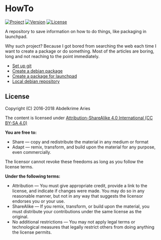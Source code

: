 # HowTo

[![Project](https://img.shields.io/badge/Project-HowTo-0014A8.svg?style=plastic)](https://github.com/kariminf/HowTo)
[![Version](https://img.shields.io/badge/Version-1.0.0-0014A8.svg?style=plastic)](https://github.com/kariminf/HowTo/releases)
[![License](https://img.shields.io/badge/License-CC--BY--SA_4.0-0014A8.svg?style=plastic)](https://creativecommons.org/licenses/by-sa/4.0/)

A repository to save information on how to do things, like packaging in launchpad.

Why such project? Because I got bored from searching the web each time I want to create a package or do something.
Most of the articles are boring, long and not reaching to the point immediately.

* [Set up git](./git.md)
* [Create a debian package](./deb-pack.md)
* [Create a package for launchpad](./ppa-pack.md)
* [Local debian repository](./local-repo.md)


## License

Copyright (C) 2016-2018 Abdelkrime Aries

The content is licensed under
[Attribution-ShareAlike 4.0 International (CC BY-SA 4.0)](https://creativecommons.org/licenses/by-sa/4.0/)

**You are free to:**
* Share — copy and redistribute the material in any medium or format
* Adapt — remix, transform, and build upon the material for any purpose, even commercially.

The licensor cannot revoke these freedoms as long as you follow the license terms.

**Under the following terms:**
* Attribution — You must give appropriate credit, provide a link to the license, and indicate if changes were made. You may do so in any reasonable manner, but not in any way that suggests the licensor endorses you or your use.
* ShareAlike — If you remix, transform, or build upon the material, you must distribute your contributions under the same license as the original.
* No additional restrictions — You may not apply legal terms or technological measures that legally restrict others from doing anything the license permits.
